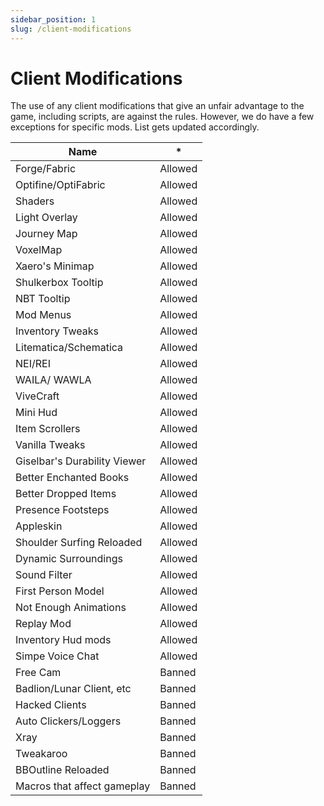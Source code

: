 ```yaml
---
sidebar_position: 1
slug: /client-modifications
---
```


# Client Modifications

The use of any client modifications that give an unfair advantage to the game, including scripts, are against the rules. However, we do have a few exceptions for specific mods. List gets updated accordingly.


| Name                         | *       |
| ---------------------------- | ------- |
| Forge/Fabric                 | Allowed |
| Optifine/OptiFabric          | Allowed |
| Shaders                      | Allowed |
| Light Overlay                | Allowed |
| Journey Map                  | Allowed |
| VoxelMap                     | Allowed |
| Xaero's Minimap              | Allowed |
| Shulkerbox Tooltip           | Allowed |
| NBT Tooltip                  | Allowed |
| Mod Menus                    | Allowed |
| Inventory Tweaks             | Allowed |
| Litematica/Schematica        | Allowed |
| NEI/REI                      | Allowed |
| WAILA/ WAWLA                 | Allowed |
| ViveCraft                    | Allowed |
| Mini Hud                     | Allowed |
| Item Scrollers               | Allowed |
| Vanilla Tweaks               | Allowed |
| Giselbar's Durability Viewer | Allowed |
| Better Enchanted Books       | Allowed |
| Better Dropped Items         | Allowed |
| Presence Footsteps           | Allowed |
| Appleskin                    | Allowed |
| Shoulder Surfing Reloaded    | Allowed |
| Dynamic Surroundings         | Allowed |
| Sound Filter                 | Allowed |
| First Person Model           | Allowed |
| Not Enough Animations        | Allowed |
| Replay Mod                   | Allowed |
| Inventory Hud mods           | Allowed |
| Simpe Voice Chat             | Allowed |
| Free Cam                     | Banned  |
| Badlion/Lunar Client, etc    | Banned  |
| Hacked Clients               | Banned  |
| Auto Clickers/Loggers        | Banned  |
| Xray                         | Banned  |
| Tweakaroo                    | Banned  |
| BBOutline Reloaded           | Banned  |
| Macros that affect gameplay  | Banned  |